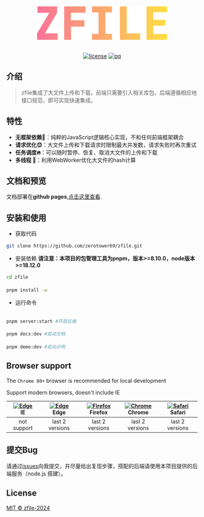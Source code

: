 <div align="center"> <a href="https://github.com/zerotower69/zfile" style="text-decoration: none">
<img src="./ZFILE.svg" alt="zfile"/>
</a> <br> <br>

[![license](https://img.shields.io/github/license/anncwb/vue-vben-admin.svg)](LICENSE)
[![qq](https://img.shields.io/badge/QQ-876822711-blue)](https://qm.qq.com/q/wDaVQV2ddC)

</div>

## 介绍
> zfile集成了大文件上传和下载，前端只需要引入相关库包，后端遵循相应地接口规范，即可实现快速集成。

## 特性
- **无框架依赖🍎**：纯粹的JavaScript逻辑核心实现，不和任何前端框架耦合
- **请求优化😊**：大文件上传和下载请求时限制最大并发数，请求失败时再次重试
- **任务调度🔥**：可以随时暂停、恢复、取消大文件的上传和下载
- **多线程 🚀**：利用WebWorker优化大文件的hash计算

## 文档和预览

文档部署在**github pages**,[点击这里查看](https://zerotower69.github.io/zfile/).


## 安装和使用

- 获取代码
```bash
git clone https://github.com/zerotower69/zfile.git
```
- 安装依赖
**请注意：本项目的包管理工具为pnpm，版本>=8.10.0，node版本>=18.12.0**

```bash
cd zfile

pnpm install -w

```

- 运行命令
```bash

pnpm server:start #开启后端

pnpm docs:dev #启动文档

pnpm demo:dev #启动示例

```

## Browser support

The `Chrome 80+` browser is recommended for local development

Support modern browsers, doesn't include IE

| [<img src="https://raw.githubusercontent.com/alrra/browser-logos/master/src/edge/edge_48x48.png" alt=" Edge" width="24px" height="24px" />](http://godban.github.io/browsers-support-badges/)</br>IE | [<img src="https://raw.githubusercontent.com/alrra/browser-logos/master/src/edge/edge_48x48.png" alt=" Edge" width="24px" height="24px" />](http://godban.github.io/browsers-support-badges/)</br>Edge | [<img src="https://raw.githubusercontent.com/alrra/browser-logos/master/src/firefox/firefox_48x48.png" alt="Firefox" width="24px" height="24px" />](http://godban.github.io/browsers-support-badges/)</br>Firefox | [<img src="https://raw.githubusercontent.com/alrra/browser-logos/master/src/chrome/chrome_48x48.png" alt="Chrome" width="24px" height="24px" />](http://godban.github.io/browsers-support-badges/)</br>Chrome | [<img src="https://raw.githubusercontent.com/alrra/browser-logos/master/src/safari/safari_48x48.png" alt="Safari" width="24px" height="24px" />](http://godban.github.io/browsers-support-badges/)</br>Safari |
| :-: | :-: | :-: | :-: | :-: |
| not support | last 2 versions | last 2 versions | last 2 versions | last 2 versions |

## 提交Bug

请通过[issues](https://github.com/zerotower69/zfile/issues)向我提交，并尽量给出复现步骤，搭配的后端请使用本项目提供的后端服务（node.js 搭建）。

## License

[MIT © zfile-2024](./LICENSE)


